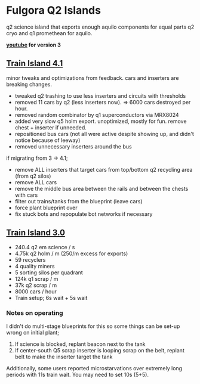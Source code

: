# Fulgora Q2 Islands

q2 science island that exports enough aquilo components for equal parts q2 cryo and q1 promethean for aquilo.

**[youtube](https://www.youtube.com/watch?v=NC3HJzfywt4) for version 3**

## [Train Island 4.1](./fulgora-train4.txt)
minor tweaks and optimizations from feedback. cars and inserters are breaking changes.

- tweaked q2 trashing to use less inserters and circuits with thresholds
- removed 11 cars by q2 (less inserters now). => 6000 cars destroyed per hour.
- removed random combinator by q1 superconductors via MRX8024
- added very slow q5 holm export. unoptimized, mostly for fun. remove chest + inserter if unneeded.
- repositioned bus cars (not all were active despite showing up, and didn't notice because of leeway)
- removed unnecessary inserters around the bus

if migrating from 3 -> 4.1;
- remove ALL inserters that target cars from top/bottom q2 recycling area (from q2 silos)
- remove ALL cars
- remove the middle bus area between the rails and between the chests with cars
- filter out trains/tanks from the blueprint (leave cars)
- force plant blueprint over
- fix stuck bots and repopulate bot networks if necessary

## [Train Island 3.0](./fulgora-train3.txt)

- 240.4 q2 em science / s
- 4.75k q2 holm / m (250/m excess for exports)
- 59 recyclers
- 4 quality miners
- 5 sorting silos per quadrant
- 124k q1 scrap / m
- 37k q2 scrap / m
- 8000 cars / hour
- Train setup; 6s wait + 5s wait

### Notes on operating
I didn't do multi-stage blueprints for this so some things can be set-up wrong on initial plant;

1. If science is blocked, replant beacon next to the tank
2. If center-south Q5 scrap inserter is looping scrap on the belt, replant belt to make the inserter target the tank

Additionally, some users reported microstarvations over extremely long periods with 11s train wait. You may need to set 10s (5+5).
